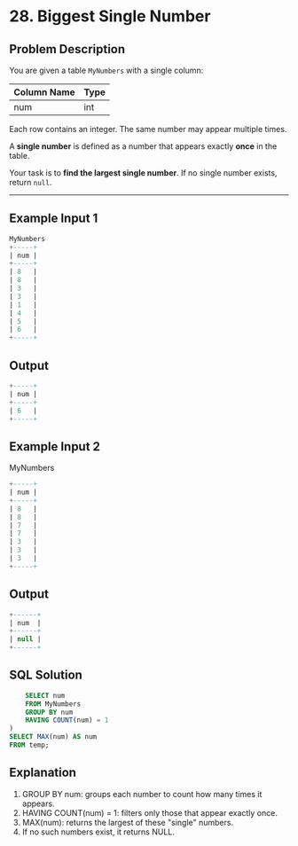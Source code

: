 # 28. Biggest Single Number

## Problem Description

You are given a table `MyNumbers` with a single column:

| Column Name | Type |
|-------------|------|
| num         | int  |

Each row contains an integer. The same number may appear multiple times.

A **single number** is defined as a number that appears exactly **once** in the table.

Your task is to **find the largest single number**. If no single number exists, return `null`.

---

## Example Input 1

```sql
MyNumbers
+-----+
| num |
+-----+
| 8   |
| 8   |
| 3   |
| 3   |
| 1   |
| 4   |
| 5   |
| 6   |
+-----+
```
## Output
```sql
+-----+
| num |
+-----+
| 6   |
+-----+
```

## Example Input 2
MyNumbers
```sql
+-----+
| num |
+-----+
| 8   |
| 8   |
| 7   |
| 7   |
| 3   |
| 3   |
| 3   |
+-----+
```
## Output
```sql
+------+
| num  |
+------+
| null |
+------+
```
## SQL Solution
```sql WITH temp AS (
    SELECT num
    FROM MyNumbers
    GROUP BY num
    HAVING COUNT(num) = 1
)
SELECT MAX(num) AS num
FROM temp;
```

## Explanation
1. GROUP BY num: groups each number to count how many times it appears.
2. HAVING COUNT(num) = 1: filters only those that appear exactly once.
3. MAX(num): returns the largest of these "single" numbers.
4. If no such numbers exist, it returns NULL.
